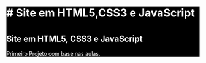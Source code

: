 <!DOCTYPE html>
<html lang="pt-br">
<head>
  <meta charset="UTF-8"/>
  <title>Projeto Site em HTML</title>
  <style>
    div#interface{
      color: white;
      background-color: black;
       
    }
  </style>
</head>

<body>
<div id="interface">
<hgroup>
<h1># Site em HTML5,CSS3 e JavaScript<h1>
<h2>Site em HTML5, CSS3 e JavaScript</h2>
</hgroup>
<p>Primeiro Projeto com base nas aulas.</p>
</div>
</body>
</html>
